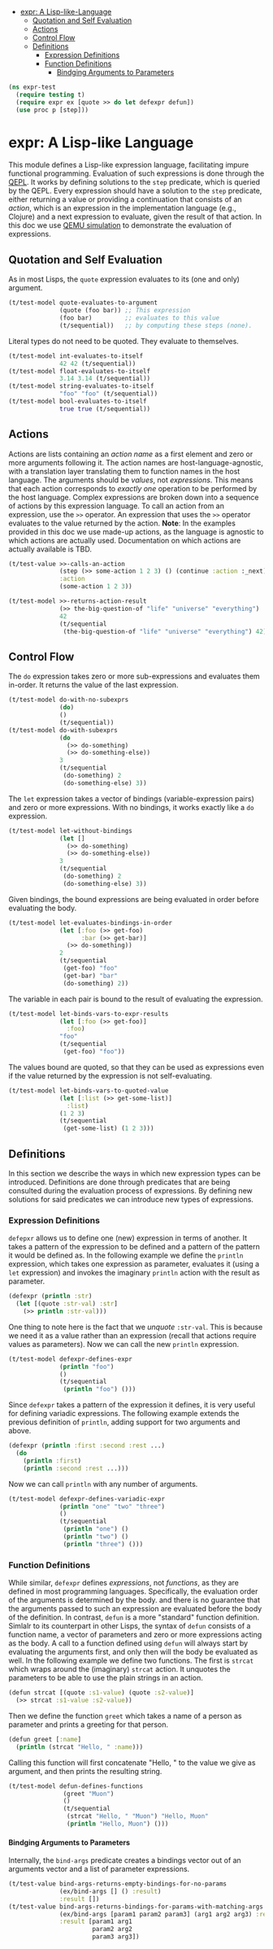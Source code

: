 * [expr: A Lisp-like-Language](#expr:-a-lisp-like-language)
  * [Quotation and Self Evaluation](#quotation-and-self-evaluation)
  * [Actions](#actions)
  * [Control Flow](#control-flow)
  * [Definitions](#definitions)
    * [Expression Definitions](#expression-definitions)
    * [Function Definitions](#function-definitions)
      * [Bindging Arguments to Parameters](#bindging-arguments-to-parameters)
```clojure
(ns expr-test
  (require testing t)
  (require expr ex [quote >> do let defexpr defun])
  (use proc p [step]))

```
# expr: A Lisp-like Language

This module defines a Lisp-like expression language, facilitating impure functional programming.
Evaluation of such expressions is done through the [QEPL](muon-clj/qepl.md).
It works by defining solutions to the `step` predicate, which is queried by the QEPL.
Every expression should have a solution to the `step` predicate, either returning a value or
providing a continuation that consists of an _action_, which is an expression in the implementation
language (e.g., Clojure) and a next expression to evaluate, given the result of that action.
In this doc we use [QEMU simulation](testing.md#qepl-simulation) to demonstrate the evaluation
of expressions.

## Quotation and Self Evaluation

As in most Lisps, the `quote` expression evaluates to its (one and only) argument.
```clojure
(t/test-model quote-evaluates-to-argument
              (quote (foo bar)) ;; This expression
              (foo bar)         ;; evaluates to this value
              (t/sequential))   ;; by computing these steps (none).

```
Literal types do not need to be quoted. They evaluate to themselves.
```clojure
(t/test-model int-evaluates-to-itself
              42 42 (t/sequential))
(t/test-model float-evaluates-to-itself
              3.14 3.14 (t/sequential))
(t/test-model string-evaluates-to-itself
              "foo" "foo" (t/sequential))
(t/test-model bool-evaluates-to-itself
              true true (t/sequential))

```
## Actions
Actions are lists containing an _action name_ as a first element and zero or more arguments following it.
The action names are host-language-agnostic, with a translation layer translating them to function names
in the host language.
The arguments should be _values_, not _expressions_.
This means that each action corresponds to _exactly one_ operation to be performed
by the host language.
Complex expressions are broken down into a sequence of actions by this expression language.
To call an action from an expression, use the `>>` operator.
An expression that uses the `>>` operator evaluates to the value returned by the action.
**Note**: In the examples provided in this doc we use made-up actions, as the language is agnostic to which
actions are actually used. Documentation on which actions are actually available is TBD.
```clojure
(t/test-value >>-calls-an-action
              (step (>> some-action 1 2 3) () (continue :action :_next))
              :action
              (some-action 1 2 3))

(t/test-model >>-returns-action-result
              (>> the-big-question-of "life" "universe" "everything")
              42
              (t/sequential
               (the-big-question-of "life" "universe" "everything") 42))

```
## Control Flow

The `do` expression takes zero or more sub-expressions and evaluates them in-order.
It returns the value of the last expression.
```clojure
(t/test-model do-with-no-subexprs
              (do)
              ()
              (t/sequential))
(t/test-model do-with-subexprs
              (do
                (>> do-something)
                (>> do-something-else))
              3
              (t/sequential
               (do-something) 2
               (do-something-else) 3))

```
The `let` expression takes a vector of bindings (variable-expression pairs) and zero or more expressions.
With no bindings, it works exactly like a `do` expression.
```clojure
(t/test-model let-without-bindings
              (let []
                (>> do-something)
                (>> do-something-else))
              3
              (t/sequential
               (do-something) 2
               (do-something-else) 3))

```
Given bindings, the bound expressions are being evaluated in order before evaluating the body.
```clojure
(t/test-model let-evaluates-bindings-in-order
              (let [:foo (>> get-foo)
                    :bar (>> get-bar)]
                (>> do-something))
              2
              (t/sequential
               (get-foo) "foo"
               (get-bar) "bar"
               (do-something) 2))

```
The variable in each pair is bound to the result of evaluating the expression.
```clojure
(t/test-model let-binds-vars-to-expr-results
              (let [:foo (>> get-foo)]
                :foo)
              "foo"
              (t/sequential
               (get-foo) "foo"))

```
The values bound are quoted, so that they can be used as expressions even if the value returned 
by the expression is not self-evaluating.
```clojure
(t/test-model let-binds-vars-to-quoted-value
              (let [:list (>> get-some-list)]
                :list)
              (1 2 3)
              (t/sequential
               (get-some-list) (1 2 3)))

```
## Definitions

In this section we describe the ways in which new expression types can be introduced.
Definitions are done through predicates that are being consulted during the evaluation
process of expressions. By defining new solutions for said predicates we can introduce
new types of expressions.

### Expression Definitions

`defepxr` allows us to define one (new) expression in terms of another.
It takes a pattern of the expression to be defined and a pattern of the pattern
it would be defined as.
In the following example we define the `println` expression, which takes one
expression as parameter, evaluates it (using a `let` expression) and invokes
the imaginary `println` action with the result as parameter.
```clojure
(defexpr (println :str)
  (let [(quote :str-val) :str]
    (>> println :str-val)))

```
One thing to note here is the fact that we _unquote_ `:str-val`. This is because
we need it as a value rather than an expression (recall that actions
require values as parameters).
Now we can call the new `println` expression.
```clojure
(t/test-model defexpr-defines-expr
              (println "foo")
              ()
              (t/sequential
               (println "foo") ()))

```
Since `defexpr` takes a pattern of the expression it defines,
it is very useful for defining variadic expressions.
The following example extends the previous definition of `println`, adding support for
two arguments and above.
```clojure
(defexpr (println :first :second :rest ...)
  (do
    (println :first)
    (println :second :rest ...)))

```
Now we can call `println` with any number of arguments.
```clojure
(t/test-model defexpr-defines-variadic-expr
              (println "one" "two" "three")
              ()
              (t/sequential
               (println "one") ()
               (println "two") ()
               (println "three") ()))

```
### Function Definitions

While similar, `defexpr` defines _expressions_, not _functions_, as they are defined in most
programming languages. Specifically, the evaluation order of the arguments is determined by the body.
and there is no guarantee that the arguments passed to such an expression are evaluated before
the body of the definition.
In contrast, `defun` is a more "standard" function definition.
Simlalr to its counterpart in other Lisps, the syntax of `defun` consists of a function name,
a vector of parameters and zero or more expressions acting as the body.
A call to a function defined using `defun` will always start by evaluating the arguments first,
and only then will the body be evaluated as well.
In the following example we define two functions. The first is `strcat` which wraps around
the (imaginary) `strcat` action. It unquotes the parameters to be able to use the plain strings
in an action.
```clojure
(defun strcat [(quote :s1-value) (quote :s2-value)]
  (>> strcat :s1-value :s2-value))

```
Then we define the function `greet` which takes a name of a person as parameter and prints a
greeting for that person.
```clojure
(defun greet [:name]
  (println (strcat "Hello, " :name)))

```
Calling this function will first concatenate "Hello, " to the value we give as argument,
and then prints the resulting string.
```clojure
(t/test-model defun-defines-functions
               (greet "Muon")
               ()
               (t/sequential
                (strcat "Hello, " "Muon") "Hello, Muon"
                (println "Hello, Muon") ()))

```
#### Bindging Arguments to Parameters

Internally, the `bind-args` predicate creates a bindings vector out of an arguments vector and a
list of parameter expressions.
```clojure
(t/test-value bind-args-returns-empty-bindings-for-no-params
              (ex/bind-args [] () :result)
              :result [])
(t/test-value bind-args-returns-bindings-for-params-with-matching-args
              (ex/bind-args [param1 param2 param3] (arg1 arg2 arg3) :result)
              :result [param1 arg1
                       param2 arg2
                       param3 arg3])
```

